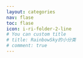 ```yaml
---
layout: categories
nav: flase
toc: flase
icon: i-ri-folder-2-line
# You can custom title
# title: RainbowSky的小分类
# comment: true
---
```

